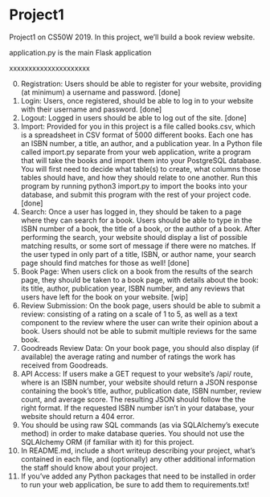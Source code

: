# Project1
Project1 on CS50W 2019. In this project, we’ll build a book review website.

application.py is the main Flask application

xxxxxxxxxxxxxxxxxxxxx

0) Registration: Users should be able to register for your website, providing (at minimum) a username and password. [done]
1) Login: Users, once registered, should be able to log in to your website with their username and password. [done]
2) Logout: Logged in users should be able to log out of the site. [done]
3) Import: Provided for you in this project is a file called books.csv, which is a spreadsheet in CSV format of 5000 different books. Each one has an ISBN number, a title, an author, and a publication year. In a Python file called import.py separate from your web application, write a program that will take the books and import them into your PostgreSQL database. You will first need to decide what table(s) to create, what columns those tables should have, and how they should relate to one another. Run this program by running python3 import.py to import the books into your database, and submit this program with the rest of your project code. [done]
4) Search: Once a user has logged in, they should be taken to a page where they can search for a book. Users should be able to type in the ISBN number of a book, the title of a book, or the author of a book. After performing the search, your website should display a list of possible matching results, or some sort of message if there were no matches. If the user typed in only part of a title, ISBN, or author name, your search page should find matches for those as well! [done]
5) Book Page: When users click on a book from the results of the search page, they should be taken to a book page, with details about the book: its title, author, publication year, ISBN number, and any reviews that users have left for the book on your website. [wip]
6) Review Submission: On the book page, users should be able to submit a review: consisting of a rating on a scale of 1 to 5, as well as a text component to the review where the user can write their opinion about a book. Users should not be able to submit multiple reviews for the same book.
7) Goodreads Review Data: On your book page, you should also display (if available) the average rating and number of ratings the work has received from Goodreads.
8) API Access: If users make a GET request to your website’s /api/<isbn> route, where <isbn> is an ISBN number, your website should return a JSON response containing the book’s title, author, publication date, ISBN number, review count, and average score. The resulting JSON should follow the the right format. If the requested ISBN number isn’t in your database, your website should return a 404 error.
9) You should be using raw SQL commands (as via SQLAlchemy’s execute method) in order to make database queries. You should not use the SQLAlchemy ORM (if familiar with it) for this project.
10) In README.md, include a short writeup describing your project, what’s contained in each file, and (optionally) any other additional information the staff should know about your project.
11) If you’ve added any Python packages that need to be installed in order to run your web application, be sure to add them to requirements.txt!